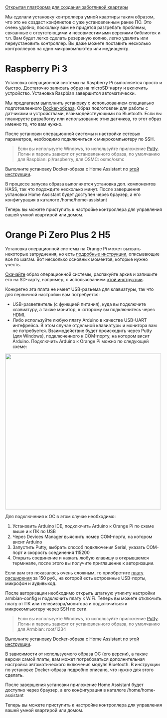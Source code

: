 [Открытая платформа для создания заботливой квартиры](http://cutecare.ru)

Мы сделали установку контроллера умной квартиры таким образом, что это не создаст конфликтов с уже установленным ранее ПО. Это очень удобно, поскольку вам не придется разгребать проблемы, связанные с отсутствющими и несовместимыми версиями библиотек и т.п. Вам будет легко сделать резервную копию, легко удалить или переустановить контроллер. Вы даже можете поставить несколько контроллеров на один микрокомпьютер или медиацентр.

# Raspberry Pi 3

Установка операционной системы на Raspberry Pi выполняется просто и быстро. 
Достаточно записать [образ](https://www.raspberrypi.org/downloads/raspbian/) на microSD-карту и включить устройство.
Установка Raspbian завершится автоматически.

Мы предлагаем выполнить установку с использованием специально подготовленного [Docker-образа](https://hub.docker.com/r/cutecare/rpi-home-assistant/). Образ подготовлен для работы с датчиками и устройствами, взаимодействующими по Bluetooth. Если вы планируете разработку или использование этих датчиков, то этот образ именно то, что вам нужно. 

После установки операционной системы и настройки сетевых параметров, необходимо подключиться к микрокомпьютеру по SSH. 

> Если вы используете Windows, то используйте приложение [Putty](http://www.putty.org/).
> Логин и пароль зависят от установленного образа, по умолчанию для Raspbian: pi/raspberry, для OSMC: osmc/osmc

Выполните установку Docker-образа c Home Assistant по [этой инструкции](https://github.com/cutecare/rpi-home-assistant).

В процессе запуска образа выполняется установка доп. компонентов HASS, так что подождите несколько минут. После завершения установки  Home Assistant будет доступен через браузер, а его конфигурация в каталоге /home/home-assistant

Теперь вы можете приступить к настройке контроллера для управления вашей умной квартирой или домом.

# Orange Pi Zero Plus 2 H5

Установка операционной системы на Orange Pi может вызвать некоторые затруднения, но есть [подробные инструкции](https://theturingsingularity.com/orange-pi-zero-plus-2-h5-resources/), описывающие все по шагам. Вот несколько основных моментов, которые нужно учесть.

[Скачайте](https://www.armbian.com/orange-pi-zero-2-h5/) образ операционной системы, распакуйте архив и запишите его на SD-карту, например, с использованием [этой инструкции](http://orangepi.su/content.php?p=68&c=Ustanovka%20vsekh%20OS%20krome%20Android%20na%20Orange%20Pi).

Конкретно эта плата не имеет USB-разъема для клавиатуры, так что для первичной настройки вам потребуется:

* USB-разветвитель (с функцией питания), куда вы подключите клавиатуру, а также монитор, к которому вы подключитесь через HDMI.
* Либо используйте любую плату Arduino в качестве USB-UART интефрейса. В этом случае отдельной клавиатуры и монитора вам не потребуется. Взаимодействие будет происходить через Putty (для Windows), подключенного к COM-порту, на котором висит Arduino. Подключить Arduino к Orange Pi можно по следующей схеме:

<img src="https://github.com/cutecare/cutecare-docs/blob/master/images/OrangePiTTL_bb.png?raw=true" width="500">

Для подключения к ОС в этом случае необходимо:

1. Установить Arduino IDE, подключить Arduino к Orange Pi по схеме выше и к ПК по USB
2. Через Devices Manager выяснить номер COM-порта, на котором висит Arduino
3. Запустить Putty, выбрать способ подключения Serial, указать COM-порт и скорость соединения 115200
4. Открыть соединение и нажать любую клавишу в открывшемся терминале, после этого вы получите приглашение к авторизации.

Если вам это показалось очень сложным, то приобретите [плату расширения](https://www.ebay.com/itm/Orange-Pi-Zero-Specialized-Expansion-USB-Board-PC-IO-for-Microphone/322487501134?ssPageName=STRK%3AMEBIDX%3AIT&_trksid=p2057872.m2749.l2649) за 150 руб., на которой есть встроенные USB-порты, микрофон и аудивыход.

После авторизации необходимо открыть штатную утилиту настройки armbian-config и подключить плату к WiFi. Теперь вы можете отключить плату от ПК или телевизора/монитора и подключиться к микрокомпьютеру через SSH по сети. 

> Если вы используете Windows, то используйте приложение [Putty](http://www.putty.org/).
> Логин и пароль зависят от установленного образа, по умолчанию для Armbian: root/1234

Выполните установку Docker-образа c Home Assistant по [этой инструкции](https://github.com/cutecare/opi-home-assistant). 

В зависимости от используемого образа ОС (его версии), а также версии самой платы, вам может потребоваться дополнительная настройка автоматического включения модуля Bluetooth. В инструкции по установке Docker-образа подробно описано, что нужно для этого сделать.

После завершения установки приложение Home Assistant будет доступно через браузер, а его конфигурация в каталоге /home/home-assistant

Теперь вы можете приступить к настройке контроллера для управления вашей умной квартирой или домом.
